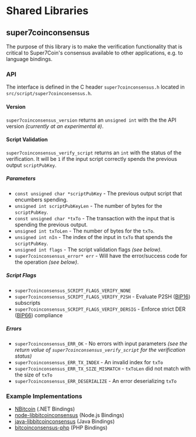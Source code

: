 Shared Libraries
================

## super7coinconsensus

The purpose of this library is to make the verification functionality that is critical to Super7Coin's consensus available to other applications, e.g. to language bindings.

### API

The interface is defined in the C header `super7coinconsensus.h` located in  `src/script/super7coinconsensus.h`.

#### Version

`super7coinconsensus_version` returns an `unsigned int` with the the API version *(currently at an experimental `0`)*.

#### Script Validation

`super7coinconsensus_verify_script` returns an `int` with the status of the verification. It will be `1` if the input script correctly spends the previous output `scriptPubKey`.

##### Parameters
- `const unsigned char *scriptPubKey` - The previous output script that encumbers spending.
- `unsigned int scriptPubKeyLen` - The number of bytes for the `scriptPubKey`.
- `const unsigned char *txTo` - The transaction with the input that is spending the previous output.
- `unsigned int txToLen` - The number of bytes for the `txTo`.
- `unsigned int nIn` - The index of the input in `txTo` that spends the `scriptPubKey`.
- `unsigned int flags` - The script validation flags *(see below)*.
- `super7coinconsensus_error* err` - Will have the error/success code for the operation *(see below)*.

##### Script Flags
- `super7coinconsensus_SCRIPT_FLAGS_VERIFY_NONE`
- `super7coinconsensus_SCRIPT_FLAGS_VERIFY_P2SH` - Evaluate P2SH ([BIP16](https://github.com/bitcoin/bips/blob/master/bip-0016.mediawiki)) subscripts
- `super7coinconsensus_SCRIPT_FLAGS_VERIFY_DERSIG` - Enforce strict DER ([BIP66](https://github.com/bitcoin/bips/blob/master/bip-0066.mediawiki)) compliance

##### Errors
- `super7coinconsensus_ERR_OK` - No errors with input parameters *(see the return value of `super7coinconsensus_verify_script` for the verification status)*
- `super7coinconsensus_ERR_TX_INDEX` - An invalid index for `txTo`
- `super7coinconsensus_ERR_TX_SIZE_MISMATCH` - `txToLen` did not match with the size of `txTo`
- `super7coinconsensus_ERR_DESERIALIZE` - An error deserializing `txTo`

### Example Implementations
- [NBitcoin](https://github.com/NicolasDorier/NBitcoin/blob/master/NBitcoin/Script.cs#L814) (.NET Bindings)
- [node-libbitcoinconsensus](https://github.com/bitpay/node-libbitcoinconsensus) (Node.js Bindings)
- [java-libbitcoinconsensus](https://github.com/dexX7/java-libbitcoinconsensus) (Java Bindings)
- [bitcoinconsensus-php](https://github.com/Bit-Wasp/bitcoinconsensus-php) (PHP Bindings)
